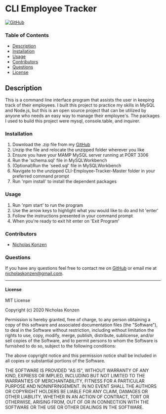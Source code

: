 # CLI Employee Tracker
[![GitHub](https://img.shields.io/github/license/NTKonzen/README-Generator)](#license)

### Table of Contents
* [Description](#description)
* [Installation](#installation)
* [Usage](#usage)
* [Contributors](#contributors) 
* [Questions](#questions)
* [License](#license)

## Description ##

This is a command line interface program that assists the user in keeping track of their employees. I built this project to practice my skills in MySQL and Node.js, but this is an open source project that can be utilized by anyone who needs an easy way to manage their employee's. The packages I used to build this project were mysql, console.table, and inquirer. 

### Installation ###

1. Download the .zip file from my [GitHub](https://github.com/NTKonzen/CLI-Employee-Tracker)
1. Unzip the file and relocate the unzipped folder wherever you like
1. Ensure you have your MAMP MySQL server running at PORT 3306
1. Run the 'schema.sql' file in MySQLWorkbench
1. (Optional)Run the 'seed.sql' file in MySQLWorkbench
1. Navigate to the unzipped CLI-Employee-Tracker-Master folder in your preferred command prompt
1. Run 'npm install' to install the dependent packages 

### Usage

1. Run 'npm start' to run the program
1. Use the arrow keys to highlight what you would like to do and hit 'enter'
1. Follow the instructions presented in your command prompt
1. When you're ready to exit hit enter on 'Exit Program'


### Contributors

* [Nicholas Konzen](https://github.com/NTKonzen)

### Questions
If you have any questions feel free to contact me on [GitHub](https://github.com/NTKonzen) or email me at nicholaskonzen@gmail.com.

---
#### License

MIT License

Copyright (c) 2020 Nicholas Konzen

Permission is hereby granted, free of charge, to any person obtaining a copy
of this software and associated documentation files (the "Software"), to deal
in the Software without restriction, including without limitation the rights
to use, copy, modify, merge, publish, distribute, sublicense, and/or sell
copies of the Software, and to permit persons to whom the Software is
furnished to do so, subject to the following conditions:

The above copyright notice and this permission notice shall be included in all
copies or substantial portions of the Software.

THE SOFTWARE IS PROVIDED "AS IS", WITHOUT WARRANTY OF ANY KIND, EXPRESS OR
IMPLIED, INCLUDING BUT NOT LIMITED TO THE WARRANTIES OF MERCHANTABILITY,
FITNESS FOR A PARTICULAR PURPOSE AND NONINFRINGEMENT. IN NO EVENT SHALL THE
AUTHORS OR COPYRIGHT HOLDERS BE LIABLE FOR ANY CLAIM, DAMAGES OR OTHER
LIABILITY, WHETHER IN AN ACTION OF CONTRACT, TORT OR OTHERWISE, ARISING FROM,
OUT OF OR IN CONNECTION WITH THE SOFTWARE OR THE USE OR OTHER DEALINGS IN THE
SOFTWARE.
